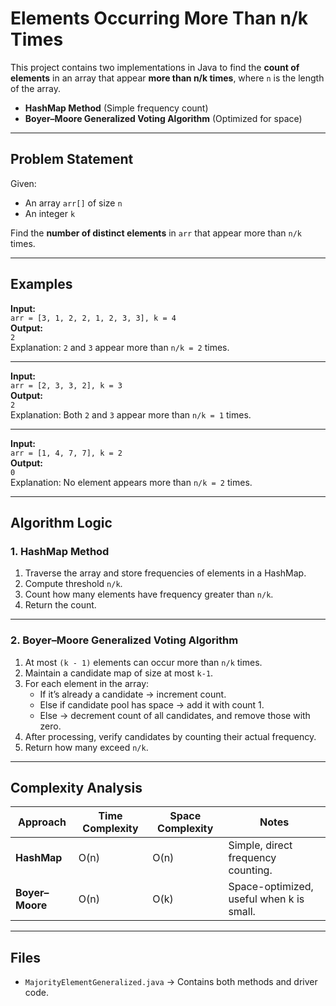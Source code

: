 # Elements Occurring More Than n/k Times

This project contains two implementations in Java to find the **count of elements** in an array that appear **more than n/k times**, where `n` is the length of the array.

- **HashMap Method** (Simple frequency count)
- **Boyer–Moore Generalized Voting Algorithm** (Optimized for space)

---

## Problem Statement

Given:
- An array `arr[]` of size `n`
- An integer `k`

Find the **number of distinct elements** in `arr` that appear more than `n/k` times.

---

## Examples

**Input:**  
`arr = [3, 1, 2, 2, 1, 2, 3, 3], k = 4`  
**Output:**  
`2`  
Explanation: `2` and `3` appear more than `n/k = 2` times.

---

**Input:**  
`arr = [2, 3, 3, 2], k = 3`  
**Output:**  
`2`  
Explanation: Both `2` and `3` appear more than `n/k = 1` times.

---

**Input:**  
`arr = [1, 4, 7, 7], k = 2`  
**Output:**  
`0`  
Explanation: No element appears more than `n/k = 2` times.

---

## Algorithm Logic

### 1. HashMap Method
1. Traverse the array and store frequencies of elements in a HashMap.  
2. Compute threshold `n/k`.  
3. Count how many elements have frequency greater than `n/k`.  
4. Return the count.

---

### 2. Boyer–Moore Generalized Voting Algorithm
1. At most `(k - 1)` elements can occur more than `n/k` times.  
2. Maintain a candidate map of size at most `k-1`.  
3. For each element in the array:  
   - If it’s already a candidate → increment count.  
   - Else if candidate pool has space → add it with count 1.  
   - Else → decrement count of all candidates, and remove those with zero.  
4. After processing, verify candidates by counting their actual frequency.  
5. Return how many exceed `n/k`.

---

## Complexity Analysis

| Approach       | Time Complexity | Space Complexity | Notes |
|----------------|----------------|-----------------|-------|
| **HashMap**    | O(n)           | O(n)            | Simple, direct frequency counting. |
| **Boyer–Moore**| O(n)           | O(k)            | Space-optimized, useful when k is small. |

---

## Files

- `MajorityElementGeneralized.java` → Contains both methods and driver code.
